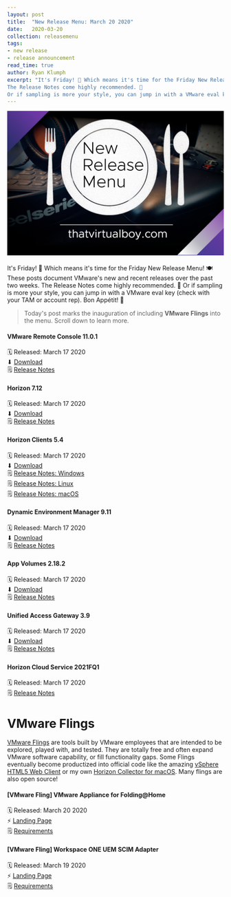 ```yaml
---
layout: post
title:  "New Release Menu: March 20 2020"
date:   2020-03-20
collection: releasemenu
tags:
- new release
- release announcement
read_time: true
author: Ryan Klumph
excerpt: "It's Friday! 🎉 Which means it's time for the Friday New Release Menu! 🍽 These posts document VMware's new and recent releases over the past two weeks.
The Release Notes come highly recommended. 🍿
Or if sampling is more your style, you can jump in with a VMware eval key (check with your TAM or account rep). Bon Appétit! 🥘"
---
```

![](/assets/images/release-menu.png)<br><br>
It's Friday! 🎉 Which means it's time for the Friday New Release Menu! 🍽 These posts document VMware's new and recent releases over the past two weeks.
The Release Notes come highly recommended. 🍿
Or if sampling is more your style, you can jump in with a VMware eval key (check with your TAM or account rep). Bon Appétit! 🥘

> Today's post marks the inauguration of including **VMware Flings** into the menu. Scroll down to learn more.

#### VMware Remote Console 11.0.1
🗓 Released: March 17 2020  
⬇ [Download](https://my.vmware.com/web/vmware/details?downloadGroup=VMRC1101&productId=742)  
🗒 [Release Notes](https://docs.vmware.com/en/VMware-Remote-Console/11/rn/VMware-Remote-Console-1101-Release-Notes.html)  

#### Horizon 7.12
🗓 Released: March 17 2020  
⬇ [Download](https://my.vmware.com/en/web/vmware/info/slug/desktop_end_user_computing/vmware_horizon/7_12)  
🗒 [Release Notes](https://docs.vmware.com/en/VMware-Horizon-7/7.12/rn/horizon-712-view-release-notes.html)  

#### Horizon Clients 5.4
🗓 Released: March 17 2020  
⬇ [Download](https://my.vmware.com/web/vmware/info/slug/desktop_end_user_computing/vmware_horizon_clients/5_0)  
🗒 [Release Notes: Windows](https://docs.vmware.com/en/VMware-Horizon-Client-for-Windows/5.4/rn/horizon-client-windows-54-release-notes.html)  
🗒 [Release Notes: Linux](https://docs.vmware.com/en/VMware-Horizon-Client-for-Linux/5.4/rn/horizon-client-linux-54-release-notes.html)  
🗒 [Release Notes: macOS](https://docs.vmware.com/en/VMware-Horizon-Client-for-Mac/5.4/rn/horizon-client-mac-53-release-notes.html)  

#### Dynamic Environment Manager 9.11
🗓 Released: March 17 2020  
⬇ [Download](https://my.vmware.com/en/web/vmware/info/slug/desktop_end_user_computing/vmware_dynamic_environment_manager/9_11)  
🗒 [Release Notes](https://docs.vmware.com/en/VMware-Dynamic-Environment-Manager/9.11.0/rn/VMware-Dynamic-Environment-Manager-Release-Notes-9110.html)  

#### App Volumes 2.18.2
🗓 Released: March 17 2020  
⬇ [Download](https://my.vmware.com/web/vmware/info/slug/desktop_end_user_computing/vmware_app_volumes/2_x)  
🗒 [Release Notes](https://docs.vmware.com/en/VMware-App-Volumes/2.18.2/rn/VMware-App-Volumes-2182-Release-Notes.html)  

#### Unified Access Gateway 3.9
🗓 Released: March 17 2020  
⬇ [Download](https://my.vmware.com/en/web/vmware/info/slug/desktop_end_user_computing/vmware_unified_access_gateway/3_9)  
🗒 [Release Notes](https://docs.vmware.com/en/Unified-Access-Gateway/3.9/rn/Release-Notes-for-VMware-Unified-Access-Gateway-39.html)  

#### Horizon Cloud Service 2021FQ1
🗓 Released: March 17 2020  
🗒 [Release Notes](https://docs.vmware.com/en/VMware-Horizon-Cloud-Service/services/rn/horizon-cloud-service-relnotes-30.html)  

# VMware Flings
[VMware Flings](https://flings.vmware.com) are tools built by VMware employees that are intended to be explored, played with, and tested. They are totally free and often expand VMware software capability, or fill functionality gaps. Some Flings eventually become productized into official code like the amazing [vSphere HTML5 Web Client](https://flings.vmware.com/vsphere-html5-web-client) or my own [Horizon Collector for macOS](https://flings.vmware.com/horizon-collector-for-mac). Many flings are also open source!

#### [VMware Fling] VMware Appliance for Folding@Home
🗓 Released: March 20 2020  
⚡️ [Landing Page](https://flings.vmware.com/vmware-appliance-for-folding-home)  
🗒 [Requirements](https://flings.vmware.com/vmware-appliance-for-folding-home#requirements)  

#### [VMware Fling] Workspace ONE UEM SCIM Adapter
🗓 Released: March 19 2020  
⚡️ [Landing Page](https://flings.vmware.com/workspace-one-uem-scim-adapter)  
🗒 [Requirements](https://flings.vmware.com/workspace-one-uem-scim-adapter#requirements)  
